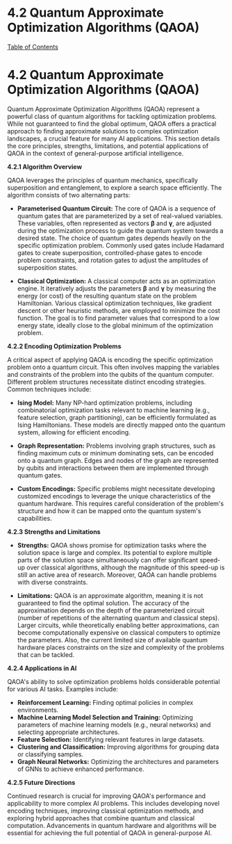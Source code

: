# 4.2 Quantum Approximate Optimization Algorithms (QAOA)

[Table of Contents](#table-of-contents)

# 4.2 Quantum Approximate Optimization Algorithms (QAOA)

Quantum Approximate Optimization Algorithms (QAOA) represent a powerful class of quantum algorithms for tackling optimization problems.  While not guaranteed to find the global optimum, QAOA offers a practical approach to finding approximate solutions to complex optimization landscapes, a crucial feature for many AI applications.  This section details the core principles, strengths, limitations, and potential applications of QAOA in the context of general-purpose artificial intelligence.

**4.2.1 Algorithm Overview**

QAOA leverages the principles of quantum mechanics, specifically superposition and entanglement, to explore a search space efficiently.  The algorithm consists of two alternating parts:

* **Parameterised Quantum Circuit:**  The core of QAOA is a sequence of quantum gates that are parameterized by a set of real-valued variables. These variables, often represented as vectors **β** and **γ**, are adjusted during the optimization process to guide the quantum system towards a desired state.  The choice of quantum gates depends heavily on the specific optimization problem.  Commonly used gates include Hadamard gates to create superposition, controlled-phase gates to encode problem constraints, and rotation gates to adjust the amplitudes of superposition states.

* **Classical Optimization:**  A classical computer acts as an optimization engine.  It iteratively adjusts the parameters **β** and **γ** by measuring the energy (or cost) of the resulting quantum state on the problem Hamiltonian.  Various classical optimization techniques, like gradient descent or other heuristic methods, are employed to minimize the cost function. The goal is to find parameter values that correspond to a low energy state, ideally close to the global minimum of the optimization problem.

**4.2.2 Encoding Optimization Problems**

A critical aspect of applying QAOA is encoding the specific optimization problem onto a quantum circuit.  This often involves mapping the variables and constraints of the problem into the qubits of the quantum computer.  Different problem structures necessitate distinct encoding strategies.  Common techniques include:

* **Ising Model:**  Many NP-hard optimization problems, including combinatorial optimization tasks relevant to machine learning (e.g., feature selection, graph partitioning), can be efficiently formulated as Ising Hamiltonians.  These models are directly mapped onto the quantum system, allowing for efficient encoding.

* **Graph Representation:**  Problems involving graph structures, such as finding maximum cuts or minimum dominating sets, can be encoded onto a quantum graph.  Edges and nodes of the graph are represented by qubits and interactions between them are implemented through quantum gates.

* **Custom Encodings:**  Specific problems might necessitate developing customized encodings to leverage the unique characteristics of the quantum hardware.  This requires careful consideration of the problem's structure and how it can be mapped onto the quantum system's capabilities.


**4.2.3 Strengths and Limitations**

* **Strengths:** QAOA shows promise for optimization tasks where the solution space is large and complex.  Its potential to explore multiple parts of the solution space simultaneously can offer significant speed-up over classical algorithms, although the magnitude of this speed-up is still an active area of research.  Moreover, QAOA can handle problems with diverse constraints.

* **Limitations:** QAOA is an approximate algorithm, meaning it is not guaranteed to find the optimal solution. The accuracy of the approximation depends on the depth of the parameterized circuit (number of repetitions of the alternating quantum and classical steps).  Larger circuits, while theoretically enabling better approximations, can become computationally expensive on classical computers to optimize the parameters.  Also, the current limited size of available quantum hardware places constraints on the size and complexity of the problems that can be tackled.


**4.2.4 Applications in AI**

QAOA's ability to solve optimization problems holds considerable potential for various AI tasks. Examples include:

* **Reinforcement Learning:** Finding optimal policies in complex environments.
* **Machine Learning Model Selection and Training:** Optimizing parameters of machine learning models (e.g., neural networks) and selecting appropriate architectures.
* **Feature Selection:** Identifying relevant features in large datasets.
* **Clustering and Classification:** Improving algorithms for grouping data or classifying samples.
* **Graph Neural Networks:** Optimizing the architectures and parameters of GNNs to achieve enhanced performance.


**4.2.5 Future Directions**

Continued research is crucial for improving QAOA's performance and applicability to more complex AI problems. This includes developing novel encoding techniques, improving classical optimization methods, and exploring hybrid approaches that combine quantum and classical computation.  Advancements in quantum hardware and algorithms will be essential for achieving the full potential of QAOA in general-purpose AI.


<a id='chapter-4-subchapter-3'></a>